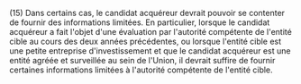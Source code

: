 (15) Dans certains cas, le candidat acquéreur devrait pouvoir se contenter de fournir des informations limitées. En particulier, lorsque le candidat acquéreur a fait l'objet d'une évaluation par l'autorité compétente de l'entité cible au cours des deux années précédentes, ou lorsque l'entité cible est une petite entreprise d'investissement et que le candidat acquéreur est une entité agréée et surveillée au sein de l'Union, il devrait suffire de fournir certaines informations limitées à l'autorité compétente de l'entité cible.